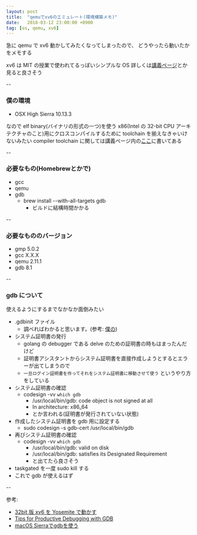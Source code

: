 ```yaml
---
layout: post
title:  "qemuでxv6のエミュレート(環境構築メモ)"
date:   2018-03-12 23:00:00 +0900
tag: [os, qemu, xv6]
---
```


急に qemu で xv6 動かしてみたくなってしまったので、
どうやったら動いたかをメモする

xv6 は MIT の授業で使われてるっぽいシンプルな OS
詳しくは[講義ページ](https://pdos.csail.mit.edu/6.828/2017/xv6.html)とか見ると良さそう

--

### 僕の環境

- OSX High Sierra 10.13.3

なので elf binary(バイナリの形式の一つ)を使う x86(Intel の 32-bit CPU アーキテクチャのこと)用にクロスコンパイルするために
toolchain を揃えなきゃいけないみたい
compiler toolchain に関しては講義ページ内の[ここ](https://pdos.csail.mit.edu/6.828/2017/tools.html)に書いてある

--

### 必要なもの(Homebrewとかで)

- gcc
- qemu
- gdb
  - brew install --with-all-targets gdb
    - ビルドに結構時間かかる

--

### 必要なもののバージョン

- gmp 5.0.2
- gcc X.X.X
- qemu 2.11.1
- gdb 8.1

--

### gdb について

使えるようにするまでなかなか面倒みたい

- .gdbinit ファイル
  - 調べればわかると思います。(参考: [僕の](https://github.com/furuhama/dotfiles/blob/master/.gdbinit))
- システム証明書の発行
  - golang の debugger である delve のための証明書の時もはまったんだけど
  - 証明書アシスタントからシステム証明書を直接作成しようとするとエラーが出てしまうので
  - `一旦ログイン証明書を作ってそれをシステム証明書に移動させて使う` というやり方をしている
- システム証明書の確認
  - codesign -vv `which gdb`
    - /usr/local/bin/gdb: code object is not signed at all
    - In architecture: x86_64
    - とか言われる(証明書が発行されていない状態)
- 作成したシステム証明書を gdb 用に設定する
  - sudo codesign -s gdb-cert /usr/local/bin/gdb
- 再びシステム証明書の確認
  - codesign -vv `which gdb`
    - /usr/local/bin/gdb: valid on disk
    - /usr/local/bin/gdb: satisfies its Designated Requirement
    - と出てたら良さそう
- taskgated を一度 sudo kill する
- これで gdb が使えるはず

--

参考:

- [32bit 版 xv6 を Yosemite で動かす](https://attonblog.blogspot.jp/2015/04/32bit-xv6-yosemite.html)
- [Tips for Productive Debugging with GDB](https://metricpanda.com/tips-for-productive-debugging-with-gdb)
- [macOS Sierraでgdbを使う](https://qiita.com/kaityo256/items/d2f7ac7acc42cf2098b2)

